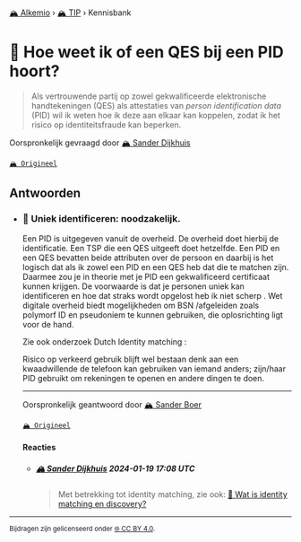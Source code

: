 [🏔️ Alkemio](https://welcome.alkem.io/) › [🏔️ TIP](https://alkem.io/tip/dashboard) › Kennisbank
# 📄 Hoe weet ik of een QES bij een PID hoort?
>Als vertrouwende partij op zowel gekwalificeerde elektronische handtekeningen (QES) als attestaties van *person identification data* (PID) wil ik weten hoe ik deze aan elkaar kan koppelen, zodat ik het risico op identiteitsfraude kan beperken.

Oorspronkelijk gevraagd door [🏔️ Sander Dijkhuis](https://alkem.io/user/sander-dijkhuis-3912)

[`🏔️ Origineel`](https://alkem.io/tip/collaboration/hoeweetikofeenq-9307)

## Antwoorden
- ### <a id="uniekidentificeren-2659"></a> 📌 Uniek identificeren: noodzakelijk.
  Een PID is uitgegeven vanuit de overheid. De overheid doet hierbij de identificatie. Een TSP die een QES uitgeeft doet hetzelfde. Een PID en een QES bevatten beide attributen over de persoon en daarbij is het logisch dat als ik zowel een PID en een QES heb dat die te matchen zijn. Daarmee zou je in theorie met je PID een gekwalificeerd certificaat kunnen krijgen. De voorwaarde is dat je personen uniek kan identificeren en hoe dat straks wordt opgelost heb ik niet scherp . Wet digitale overheid biedt mogelijkheden om BSN /afgeleiden zoals polymorf ID en pseudoniem te kunnen gebruiken, die oplosrichting ligt voor de hand.
  
  Zie ook onderzoek Dutch Identity matching : 
  
  Risico op verkeerd gebruik blijft wel bestaan denk aan een kwaadwillende de telefoon kan gebruiken van iemand anders; zijn/haar PID gebruikt om rekeningen te openen en andere dingen te doen.

  ***
  Oorspronkelijk geantwoord door [🏔️ Sander Boer](https://alkem.io/tip/collaboration/hoeweetikofeenq-9307/posts/uniekidentificeren-2659)

  [`🏔️ Origineel`](https://alkem.io/tip/collaboration/hoeweetikofeenq-9307/posts/uniekidentificeren-2659)

  #### Reacties
    - ##### [🏔️ Sander Dijkhuis](https://alkem.io/user/sander-dijkhuis-3912) 2024-01-19 17:08 UTC
      >Met betrekking tot identity matching, zie ook: [📄 Wat is identity matching en discovery?](watisidentitymatc-4236.md)
* * *
<small>Bijdragen zijn gelicenseerd onder [🌐 CC BY 4.0](https://creativecommons.org/licenses/by/4.0/deed.nl).</small>
